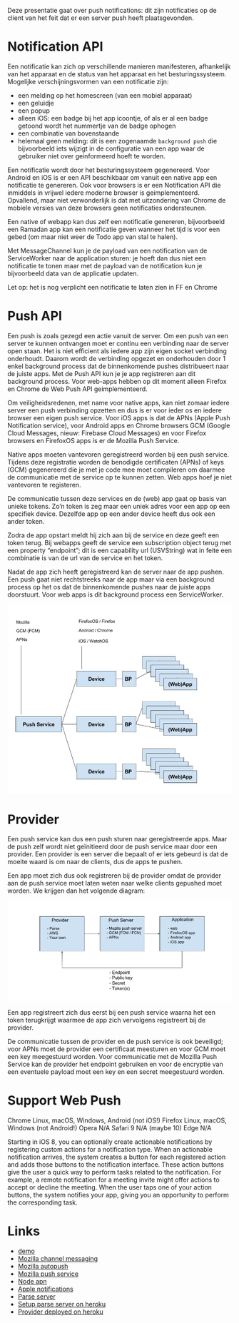 
Deze presentatie gaat over push notifications: dit zijn notificaties op de client van het feit dat er een server push heeft plaatsgevonden.

# Notification API

Een notificatie kan zich op verschillende manieren manifesteren, afhankelijk van het apparaat en de status van het apparaat en het besturingssysteem. Mogelijke verschijningsvormen van een notificatie zijn:

- een melding op het homescreen (van een mobiel apparaat)
- een geluidje
- een popup
- alleen iOS: een badge bij het app icoontje, of als er al een badge getoond wordt het nummertje van de badge ophogen
- een combinatie van bovenstaande
- helemaal geen melding: dit is een zogenaamde `background push` die bijvoorbeeld iets wijzigt in de configuratie van een app waar de gebruiker niet over geinformeerd hoeft te worden.

Een notificatie wordt door het besturingssysteem gegenereerd. Voor Android en iOS is er een API beschikbaar om vanuit een native app een notificatie te genereren. Ook voor browsers is er een Notification API die inmiddels in vrijwel iedere moderne browser is geimplementeerd. Opvallend, maar niet verwonderlijk is dat met uitzondering van Chrome de mobiele versies van deze browsers geen notificaties ondersteunen.

Een native of webapp kan dus zelf een notificatie genereren, bijvoorbeeld een Ramadan app kan een notificatie geven wanneer het tijd is voor een gebed (om maar niet weer de Todo app van stal te halen).

Met MessageChannel kun je de payload van een notification van de ServiceWorker naar de application sturen: je hoeft dan dus niet een notificatie te tonen maar met de payload van de notification kun je bijvoorbeeld data van de applicatie updaten.

Let op: het is nog verplicht een notificatie te laten zien in FF en Chrome


# Push API

Een push is zoals gezegd een actie vanuit de server. Om een push van een server te kunnen ontvangen moet er continu een verbinding naar de server open staan. Het is niet efficient als iedere app zijn eigen socket verbinding onderhoudt. Daarom wordt de verbinding opgezet en onderhouden door 1 enkel background process dat de binnenkomende pushes distribueert naar de juiste apps. Met de Push API kun je je app registreren aan dit background process. Voor web-apps hebben op dit moment alleen Firefox en Chrome de Web Push API geimplementeerd.

Om veiligheidsredenen, met name voor native apps, kan niet zomaar iedere server een push verbinding opzetten en dus is er voor ieder os en iedere browser een eigen push service. Voor iOS apps is dat de APNs (Apple Push Notification service), voor Android apps en Chrome browsers GCM (Google Cloud Messages, nieuw: Firebase Cloud Messages) en voor Firefox browsers en FirefoxOS apps is er de Mozilla Push Service.

Native apps moeten vantevoren geregistreerd worden bij een push service. Tijdens deze registratie worden de benodigde certificaten (APNs) of keys (GCM) gegenereerd die je met je code mee moet compileren om daarmee de communicatie met de service op te kunnen zetten. Web apps hoef je niet vantevoren te registeren.

De communicatie tussen deze services en de (web) app gaat op basis van unieke tokens. Zo’n token is zeg maar een uniek adres voor een app op een specifiek device. Dezelfde app op een ander device heeft dus ook een ander token.

Zodra de app opstart meldt hij zich aan bij de service en deze geeft een token terug. Bij webapps geeft de service een subscription object terug met een property “endpoint”; dit is een capability url (USVString) wat in feite een combinatie is van de url van de service en het token.

Nadat de app zich heeft geregistreerd kan de server naar de app pushen. Een push gaat niet rechtstreeks naar de app maar via een background process op het os dat de binnenkomende pushes naar de juiste apps doorstuurt. Voor web apps is dit background process een ServiceWorker.

![diagram flow 1](./img/flow1.jpg)


# Provider

Een push service kan dus een push sturen naar geregistreerde apps. Maar de push zelf wordt niet geïnitieerd door de push service maar door een provider. Een provider is een server die bepaalt of er iets gebeurd is dat de moeite waard is om naar de clients, dus de apps te pushen.

Een app moet zich dus ook registreren bij de provider omdat de provider aan de push service moet laten weten naar welke clients gepushed moet worden. We krijgen dan het volgende diagram:

![diagram flow 2](./img/flow2.jpg)

Een app registreert zich dus eerst bij een push service waarna het een token terugkrijgt waarmee de app zich vervolgens registreert bij de provider.

De communicatie tussen de provider en de push service is ook beveiligd; voor APNs moet de provider een certificaat meesturen en voor GCM moet een key meegestuurd worden. Voor communicatie met de Mozilla Push Service kan de provider het endpoint gebruiken en voor de encryptie van een eventuele payload moet een key en een secret meegestuurd worden.

# Support Web Push

Chrome Linux, macOS, Windows, Android (not iOS!)
Firefox Linux, macOS, Windows (not Android!)
Opera N/A
Safari 9 N/A (maybe 10)
Edge N/A

Starting in iOS 8, you can optionally create actionable notifications by registering custom actions for a notification type. When an actionable notification arrives, the system creates a button for each registered action and adds those buttons to the notification interface. These action buttons give the user a quick way to perform tasks related to the notification. For example, a remote notification for a meeting invite might offer actions to accept or decline the meeting. When the user taps one of your action buttons, the system notifies your app, giving you an opportunity to perform the corresponding task.


# Links

- [demo](https://github.com/chrisdavidmills/push-api-demo)
- [Mozilla channel messaging](https://developer.mozilla.org/en-US/docs/Web/API/Channel_Messaging_API/Using_channel_messaging)
- [Mozilla autopush](https://github.com/mozilla-services/autopush)
- [Mozilla push service](https://mozilla-push-service.readthedocs.io/en/latest/)
- [Node apn](https://github.com/argon/node-apn)
- [Apple notifications](https://developer.apple.com/notifications)
- [Parse server](https://github.com/parse-community/parse-server)
- [Setup parse server on heroku](https://devcenter.heroku.com/articles/deploying-a-parse-server-to-heroku)
- [Provider deployed on heroku](http://provider-tg.herokuapp.com/)
